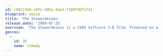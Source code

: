 ```yaml
---
id: c8d223e6-c9fc-4d5a-8ae2-f1b0f4bf1741
blueprint: movie
title: 'The Stewardesses'
release_date: '1969-07-25'
overview: 'The Stewardesses is a 1969 Softcore 3-D film. Produced on a budget of just over $100,000, the film grossed over $27,000,000 (USD) in 1970 dollars, becoming the most profitable 3-D film ever released. This has now been passed by James Camerons Avatar.'
genres:
  -
    id: 35
    name: Comedy
---
```

